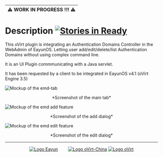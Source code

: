 | :warning: WORK IN PROGRESS !!! :warning: |
|------------------------------------------|

Description [![Stories in Ready](https://badge.waffle.io/eayun/UIPlugin-Engine-Manage-Domains.png?label=ready&title=Ready)](https://waffle.io/eayun/UIPlugin-Engine-Manage-Domains)
===================================================================================================================================================================================

This oVirt plugin is integrating an Authentication Domains Controller in the WebAdmin of EayunOS. Letting user add/edit/delete/list Authentication Domains without using complex command line.

It is an UI Plugin commmunicating with a Java servlet.

It has been requested by a client to be integrated in EayunOS v4.1 (oVirt Engine 3.5)

![Mockup of the emd-tab](https://raw.githubusercontent.com/eayun/UIPlugin-Engine-Manage-Domains/master/Mockup/mockup-emd-tab.png)  
<center>*Screenshot of the main tab* </center>

![Mockup of the emd add feature](https://raw.githubusercontent.com/eayun/UIPlugin-Engine-Manage-Domains/master/Mockup/mockup-emd-add.png)  
<center>*Screenshot of the add dialog* </center>

![Mockup of the emd edit feature](https://raw.githubusercontent.com/eayun/UIPlugin-Engine-Manage-Domains/master/Mockup/mockup-emd-edit.png)  
<center>*Screenshot of the edit dialog* </center>

---

<p align="center">
<a href="http://eayun.cn"><img alt="Logo Eayun" src="http://i.imgur.com/k9UTtMH.png"></img></a>
<a href="http://ovirt-china.org/" style="margin-left:30px;"><img alt="Logo oVirt-China" src="http://i.imgur.com/ognbI6J.png"></img></a>
<a href="http://www.ovirt.org"><img alt="Logo oVirt" src="http://i.imgur.com/inWbseQ.png"></img></a>
</p>

